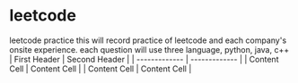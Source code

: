# leetcode
leetcode practice
this will record practice of leetcode and each company's onsite experience.
each question will use three language, python, java, c++
| First Header  | Second Header |
| ------------- | ------------- |
| Content Cell  | Content Cell  |
| Content Cell  | Content Cell  |
